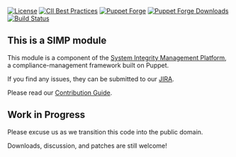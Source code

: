 [![License](https://img.shields.io/:license-apache-blue.svg)](http://www.apache.org/licenses/LICENSE-2.0.html)
[![CII Best Practices](https://bestpractices.coreinfrastructure.org/projects/73/badge)](https://bestpractices.coreinfrastructure.org/projects/73)
[![Puppet Forge](https://img.shields.io/puppetforge/v/simp/vsftpd.svg)](https://forge.puppetlabs.com/simp/vsftpd)
[![Puppet Forge Downloads](https://img.shields.io/puppetforge/dt/simp/vsftpd.svg)](https://forge.puppetlabs.com/simp/vsftpd)
[![Build Status](https://travis-ci.org/simp/pupmod-simp-vsftpd.svg)](https://travis-ci.org/simp/pupmod-simp-vsftpd)


## This is a SIMP module
This module is a component of the [System Integrity Management Platform](https://simp-project.com), a compliance-management framework built on Puppet.

If you find any issues, they can be submitted to our [JIRA](https://simp-project.atlassian.net/).

Please read our [Contribution Guide](https://simp.readthedocs.io/en/stable/contributors_guide/index.html).

## Work in Progress

Please excuse us as we transition this code into the public domain.

Downloads, discussion, and patches are still welcome!
